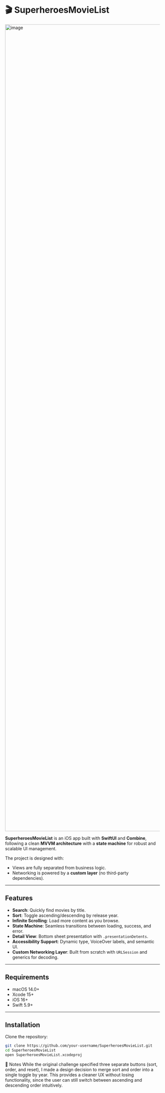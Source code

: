 # 🎬 SuperheroesMovieList

<img width="1206" height="2622" alt="image" src="https://github.com/user-attachments/assets/6d18f2ff-ffcb-4830-95a4-3a4811cd393c" />


**SuperheroesMovieList** is an iOS app built with **SwiftUI** and **Combine**, following a clean **MVVM architecture** with a **state machine** for robust and scalable UI management.  

The project is designed with:
- Views are fully separated from business logic.  
- Networking is powered by a **custom layer** (no third-party dependencies).  

---

##  Features
-  **Search**: Quickly find movies by title.  
-  **Sort**: Toggle ascending/descending by release year.  
-  **Infinite Scrolling**: Load more content as you browse.  
-  **State Machine**: Seamless transitions between loading, success, and error.  
-  **Detail View**: Bottom sheet presentation with `.presentationDetents`.  
-  **Accessibility Support**: Dynamic type, VoiceOver labels, and semantic UI.  
-  **Custom Networking Layer**: Built from scratch with `URLSession` and generics for decoding.  

---

##  Requirements
- macOS 14.0+  
- Xcode 15+  
- iOS 16+  
- Swift 5.9+  

---

##  Installation
Clone the repository:

```bash
git clone https://github.com/your-username/SuperheroesMovieList.git
cd SuperheroesMovieList
open SuperheroesMovieList.xcodeproj
```

📌 Notes
While the original challenge specified three separate buttons (sort, order, and reset),
I made a design decision to merge sort and order into a single toggle by year.
This provides a cleaner UX without losing functionality, since the user can still switch between ascending and descending order intuitively.
